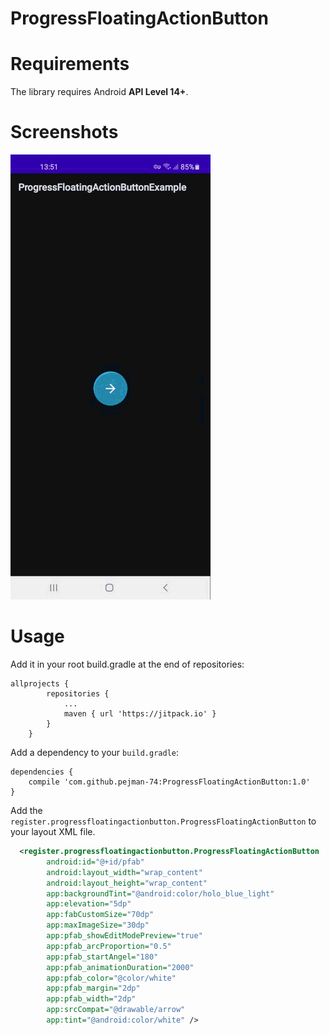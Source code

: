 # ProgressFloatingActionButton

# Requirements
The library requires Android **API Level 14+**.

# Screenshots
![Main screen](/screenshots/pfab.gif)

# Usage
Add it in your root build.gradle at the end of repositories:
```
allprojects {
		repositories {
			...
			maven { url 'https://jitpack.io' }
		}
	}
```
Add a dependency to your `build.gradle`:
```
dependencies {
    compile 'com.github.pejman-74:ProgressFloatingActionButton:1.0'
}
```

Add the `register.progressfloatingactionbutton.ProgressFloatingActionButton` to your layout XML file.
```XML
  <register.progressfloatingactionbutton.ProgressFloatingActionButton
        android:id="@+id/pfab"
        android:layout_width="wrap_content"
        android:layout_height="wrap_content"
        app:backgroundTint="@android:color/holo_blue_light"
        app:elevation="5dp"
        app:fabCustomSize="70dp"
        app:maxImageSize="30dp"
        app:pfab_showEditModePreview="true"
        app:pfab_arcProportion="0.5"
        app:pfab_startAngel="180"
        app:pfab_animationDuration="2000"
        app:pfab_color="@color/white"
        app:pfab_margin="2dp"
        app:pfab_width="2dp"
        app:srcCompat="@drawable/arrow"
        app:tint="@android:color/white" />
```


